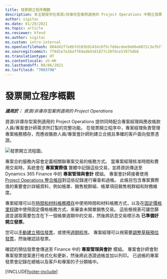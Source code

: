```yaml
---
title: 發票開立程序概觀
description: 本主題提供在資源/非庫存型案例適用的 Project Operations 中開立發票的程序概觀。
author: sigitac
ms.date: 01/29/2021
ms.topic: article
ms.reviewer: kfend
ms.author: sigitac
ms.custom: intro-internal
ms.openlocfilehash: 804d42f7e8bfd103b9143dc0f5c7ddecdee9e66e6072c3e7bf76b2a8c549cf55
ms.sourcegitcommit: 7f8d1e7a16af769adb43d1877c28fdce53975db8
ms.translationtype: HT
ms.contentlocale: zh-HK
ms.lasthandoff: 08/06/2021
ms.locfileid: "7003798"
---
```

# <a name="invoicing-process-overview"></a>發票開立程序概觀

_**適用於：** 資源/非庫存型案例適用的 Project Operations_

資源/非庫存型案例適用的 Project Operations 提供同時配合專案經理與應收帳款人員/專案會計師需求所訂製的完整功能。 在發票開立程序中，專案經理負責管理專案帳務積存，而應收賬款人員/專案會計師則建立合規且準確的客戶面向發票憑證。

![發票開立流程圖。](./media/invoicing-flow.png)

專案合約服務內容會定義相關聯專案交易的帳務方式。 當專案經理核准時間和費用交易時，系統會在 **專案實際值** 實體中記錄這些交易，並將資訊傳送至 Dynamics 365 Finance 中的 **專案管理與會計** 模組。 專案會計師接著使用 [Project Operations 整合帳目](../project-accounting/project-operations-integration-journal.md)對這些記錄進行審查和過帳。 此帳目包含專案實際值的重要會計詳細資料，例如帳單、銷售稅群組、帳單項目銷售稅群組和財務維度。

專案經理可以在[時間和材料帳務積存](../proforma-invoicing/manage-billing-backlog.md#time-and-material-billing-backlog)中使用時間和材料帳務方式，以及在[固定價格里程碑](../proforma-invoicing/manage-billing-backlog.md#fixed-price-milestones)中使用固定價格帳務方式，來審查未開單銷售交易。 這些檢視表可讓您篩選並選取需要包含在下一個帳單週期中的交易，然後將訊息交易標示為 **已準備好開立發票**。

您可以[手動建立預估發票](../proforma-invoicing/create-manual-proforma-invoice.md)，或使用[週期程序](../proforma-invoicing/configure-automated-invoice-creation.md)。 專案經理可以視需要[調整草稿預估發票](../proforma-invoicing/manage-proforma-invoice.md)，然後確認該發票。

確認的預估發票會傳送至 Finance 中的 **專案管理與會計** 模組。 專案會計師會對專案發票提案進行格式化和更新，然後將此憑證過帳並加以列印。 已過帳的專案發票會記錄在總帳以及客戶和專案的子分類帳中。


[!INCLUDE[footer-include](../includes/footer-banner.md)]